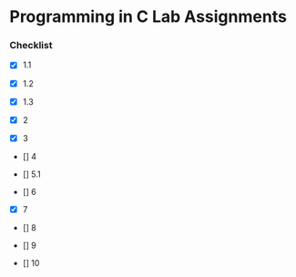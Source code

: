 # Programming in C Lab Assignments

### Checklist
- [x] 1.1

- [x] 1.2
      
- [x] 1.3
      
- [x] 2
      
- [x] 3
      
- [] 4
  
- [] 5.1
  
- [] 6
  
- [x] 7
      
- [] 8
  
- [] 9
  
- [] 10
  
